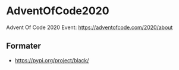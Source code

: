# AdventOfCode2020
Advent Of Code 2020 Event: https://adventofcode.com/2020/about

## Formater
- https://pypi.org/project/black/

